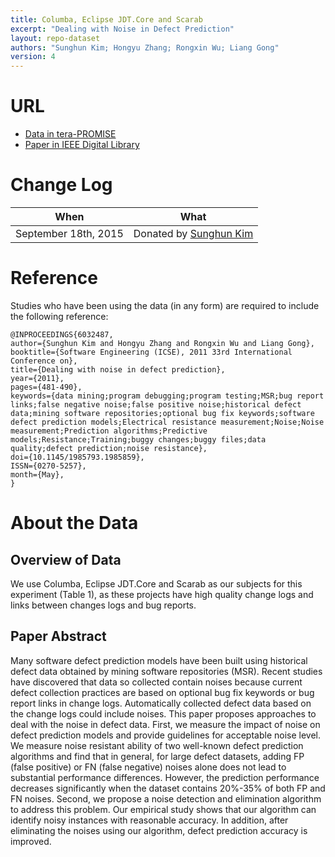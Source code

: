 ```yaml
---
title: Columba, Eclipse JDT.Core and Scarab
excerpt: "Dealing with Noise in Defect Prediction"
layout: repo-dataset
authors: "Sunghun Kim; Hongyu Zhang; Rongxin Wu; Liang Gong"
version: 4
---
```


# URL

* [Data in tera-PROMISE](https://terapromise.csc.ncsu.edu:8443/!/#repo/view/head/defect/other-defect/columbia)
* [Paper in IEEE Digital Library](http://ieeexplore.ieee.org/xpl/abstractAuthors.jsp?arnumber=6032487&newsearch=true&queryText=Dealing%20with%20noise%20in%20defect%20prediction)

# Change Log

When | What
---- | ----
September 18th, 2015 | Donated by [Sunghun Kim](mailto:hunkim@cse.ust.hk)

# Reference

Studies who have been using the data (in any form) are required to include the following reference:

```
@INPROCEEDINGS{6032487,
author={Sunghun Kim and Hongyu Zhang and Rongxin Wu and Liang Gong},
booktitle={Software Engineering (ICSE), 2011 33rd International Conference on},
title={Dealing with noise in defect prediction},
year={2011},
pages={481-490},
keywords={data mining;program debugging;program testing;MSR;bug report links;false negative noise;false positive noise;historical defect data;mining software repositories;optional bug fix keywords;software defect prediction models;Electrical resistance measurement;Noise;Noise measurement;Prediction algorithms;Predictive models;Resistance;Training;buggy changes;buggy files;data quality;defect prediction;noise resistance},
doi={10.1145/1985793.1985859},
ISSN={0270-5257},
month={May},
}
```

# About the Data

## Overview of Data

We use Columba, Eclipse JDT.Core and Scarab as our subjects
for this experiment (Table 1), as these projects have high quality
change logs and links between changes logs and bug reports.

## Paper Abstract

Many software defect prediction models have been built using historical defect data obtained by mining software repositories (MSR). Recent studies have discovered that data so collected contain noises because current defect collection practices are based on optional bug fix keywords or bug report links in change logs. Automatically collected defect data based on the change logs could include noises. This paper proposes approaches to deal with the noise in defect data. First, we measure the impact of noise on defect prediction models and provide guidelines for acceptable noise level. We measure noise resistant ability of two well-known defect prediction algorithms and find that in general, for large defect datasets, adding FP (false positive) or FN (false negative) noises alone does not lead to substantial performance differences. However, the prediction performance decreases significantly when the dataset contains 20%-35% of both FP and FN noises. Second, we propose a noise detection and elimination algorithm to address this problem. Our empirical study shows that our algorithm can identify noisy instances with reasonable accuracy. In addition, after eliminating the noises using our algorithm, defect prediction accuracy is improved.
